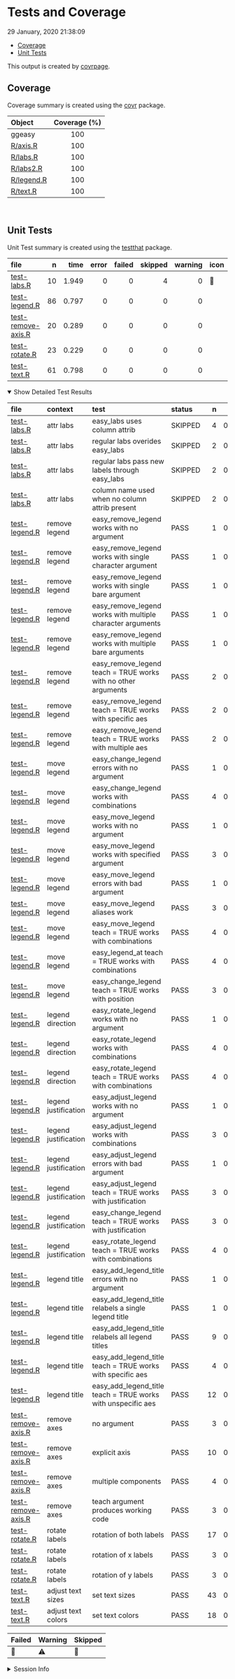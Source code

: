 Tests and Coverage
================
29 January, 2020 21:38:09

  - [Coverage](#coverage)
  - [Unit Tests](#unit-tests)

This output is created by
[covrpage](https://github.com/metrumresearchgroup/covrpage).

## Coverage

Coverage summary is created using the
[covr](https://github.com/r-lib/covr) package.

| Object                      | Coverage (%) |
| :-------------------------- | :----------: |
| ggeasy                      |     100      |
| [R/axis.R](../R/axis.R)     |     100      |
| [R/labs.R](../R/labs.R)     |     100      |
| [R/labs2.R](../R/labs2.R)   |     100      |
| [R/legend.R](../R/legend.R) |     100      |
| [R/text.R](../R/text.R)     |     100      |

<br>

## Unit Tests

Unit Test summary is created using the
[testthat](https://github.com/r-lib/testthat)
package.

| file                                              |  n |  time | error | failed | skipped | warning | icon |
| :------------------------------------------------ | -: | ----: | ----: | -----: | ------: | ------: | :--- |
| [test-labs.R](testthat/test-labs.R)               | 10 | 1.949 |     0 |      0 |       4 |       0 | 🔶    |
| [test-legend.R](testthat/test-legend.R)           | 86 | 0.797 |     0 |      0 |       0 |       0 |      |
| [test-remove-axis.R](testthat/test-remove-axis.R) | 20 | 0.289 |     0 |      0 |       0 |       0 |      |
| [test-rotate.R](testthat/test-rotate.R)           | 23 | 0.229 |     0 |      0 |       0 |       0 |      |
| [test-text.R](testthat/test-text.R)               | 61 | 0.798 |     0 |      0 |       0 |       0 |      |

<details open>

<summary> Show Detailed Test Results
</summary>

| file                                                   | context              | test                                                            | status  |  n |  time | icon |
| :----------------------------------------------------- | :------------------- | :-------------------------------------------------------------- | :------ | -: | ----: | :--- |
| [test-labs.R](testthat/test-labs.R#L22)                | attr labs            | easy\_labs uses column attrib                                   | SKIPPED |  4 | 0.668 | 🔶    |
| [test-labs.R](testthat/test-labs.R#L39_L40)            | attr labs            | regular labs overides easy\_labs                                | SKIPPED |  2 | 0.611 | 🔶    |
| [test-labs.R](testthat/test-labs.R#L50_L51)            | attr labs            | regular labs pass new labels through easy\_labs                 | SKIPPED |  2 | 0.332 | 🔶    |
| [test-labs.R](testthat/test-labs.R#L69_L70)            | attr labs            | column name used when no column attrib present                  | SKIPPED |  2 | 0.338 | 🔶    |
| [test-legend.R](testthat/test-legend.R#L8)             | remove legend        | easy\_remove\_legend works with no argument                     | PASS    |  1 | 0.020 |      |
| [test-legend.R](testthat/test-legend.R#L14)            | remove legend        | easy\_remove\_legend works with single character argument       | PASS    |  1 | 0.020 |      |
| [test-legend.R](testthat/test-legend.R#L20)            | remove legend        | easy\_remove\_legend works with single bare argument            | PASS    |  1 | 0.014 |      |
| [test-legend.R](testthat/test-legend.R#L26)            | remove legend        | easy\_remove\_legend works with multiple character arguments    | PASS    |  1 | 0.016 |      |
| [test-legend.R](testthat/test-legend.R#L32)            | remove legend        | easy\_remove\_legend works with multiple bare arguments         | PASS    |  1 | 0.015 |      |
| [test-legend.R](testthat/test-legend.R#L39)            | remove legend        | easy\_remove\_legend teach = TRUE works with no other arguments | PASS    |  2 | 0.005 |      |
| [test-legend.R](testthat/test-legend.R#L47)            | remove legend        | easy\_remove\_legend teach = TRUE works with specific aes       | PASS    |  2 | 0.006 |      |
| [test-legend.R](testthat/test-legend.R#L55)            | remove legend        | easy\_remove\_legend teach = TRUE works with multiple aes       | PASS    |  2 | 0.005 |      |
| [test-legend.R](testthat/test-legend.R#L62)            | move legend          | easy\_change\_legend errors with no argument                    | PASS    |  1 | 0.001 |      |
| [test-legend.R](testthat/test-legend.R#L68)            | move legend          | easy\_change\_legend works with combinations                    | PASS    |  4 | 0.074 |      |
| [test-legend.R](testthat/test-legend.R#L83)            | move legend          | easy\_move\_legend works with no argument                       | PASS    |  1 | 0.020 |      |
| [test-legend.R](testthat/test-legend.R#L89)            | move legend          | easy\_move\_legend works with specified argument                | PASS    |  3 | 0.061 |      |
| [test-legend.R](testthat/test-legend.R#L99)            | move legend          | easy\_move\_legend errors with bad argument                     | PASS    |  1 | 0.001 |      |
| [test-legend.R](testthat/test-legend.R#L105)           | move legend          | easy\_move\_legend aliases work                                 | PASS    |  3 | 0.059 |      |
| [test-legend.R](testthat/test-legend.R#L117)           | move legend          | easy\_move\_legend teach = TRUE works with combinations         | PASS    |  4 | 0.028 |      |
| [test-legend.R](testthat/test-legend.R#L126)           | move legend          | easy\_legend\_at teach = TRUE works with combinations           | PASS    |  4 | 0.029 |      |
| [test-legend.R](testthat/test-legend.R#L135)           | move legend          | easy\_change\_legend teach = TRUE works with position           | PASS    |  3 | 0.027 |      |
| [test-legend.R](testthat/test-legend.R#L145)           | legend direction     | easy\_rotate\_legend works with no argument                     | PASS    |  1 | 0.016 |      |
| [test-legend.R](testthat/test-legend.R#L151)           | legend direction     | easy\_rotate\_legend works with combinations                    | PASS    |  4 | 0.084 |      |
| [test-legend.R](testthat/test-legend.R#L166)           | legend direction     | easy\_rotate\_legend teach = TRUE works with combinations       | PASS    |  4 | 0.029 |      |
| [test-legend.R](testthat/test-legend.R#L177)           | legend justification | easy\_adjust\_legend works with no argument                     | PASS    |  1 | 0.020 |      |
| [test-legend.R](testthat/test-legend.R#L183)           | legend justification | easy\_adjust\_legend works with combinations                    | PASS    |  3 | 0.062 |      |
| [test-legend.R](testthat/test-legend.R#L193)           | legend justification | easy\_adjust\_legend errors with bad argument                   | PASS    |  1 | 0.002 |      |
| [test-legend.R](testthat/test-legend.R#L199)           | legend justification | easy\_adjust\_legend teach = TRUE works with justification      | PASS    |  3 | 0.026 |      |
| [test-legend.R](testthat/test-legend.R#L207)           | legend justification | easy\_change\_legend teach = TRUE works with justification      | PASS    |  3 | 0.023 |      |
| [test-legend.R](testthat/test-legend.R#L215)           | legend justification | easy\_rotate\_legend teach = TRUE works with combinations       | PASS    |  4 | 0.026 |      |
| [test-legend.R](testthat/test-legend.R#L224)           | legend title         | easy\_add\_legend\_title errors with no argument                | PASS    |  1 | 0.001 |      |
| [test-legend.R](testthat/test-legend.R#L230)           | legend title         | easy\_add\_legend\_title relabels a single legend title         | PASS    |  1 | 0.025 |      |
| [test-legend.R](testthat/test-legend.R#L237)           | legend title         | easy\_add\_legend\_title relabels all legend titles             | PASS    |  9 | 0.026 |      |
| [test-legend.R](testthat/test-legend.R#L245)           | legend title         | easy\_add\_legend\_title teach = TRUE works with specific aes   | PASS    |  4 | 0.024 |      |
| [test-legend.R](testthat/test-legend.R#L254)           | legend title         | easy\_add\_legend\_title teach = TRUE works with unspecific aes | PASS    | 12 | 0.032 |      |
| [test-remove-axis.R](testthat/test-remove-axis.R#L13)  | remove axes          | no argument                                                     | PASS    |  3 | 0.050 |      |
| [test-remove-axis.R](testthat/test-remove-axis.R#L44)  | remove axes          | explicit axis                                                   | PASS    | 10 | 0.158 |      |
| [test-remove-axis.R](testthat/test-remove-axis.R#L88)  | remove axes          | multiple components                                             | PASS    |  4 | 0.067 |      |
| [test-remove-axis.R](testthat/test-remove-axis.R#L107) | remove axes          | teach argument produces working code                            | PASS    |  3 | 0.014 |      |
| [test-rotate.R](testthat/test-rotate.R#L8)             | rotate labels        | rotation of both labels                                         | PASS    | 17 | 0.126 |      |
| [test-rotate.R](testthat/test-rotate.R#L62)            | rotate labels        | rotation of x labels                                            | PASS    |  3 | 0.052 |      |
| [test-rotate.R](testthat/test-rotate.R#L77)            | rotate labels        | rotation of y labels                                            | PASS    |  3 | 0.051 |      |
| [test-text.R](testthat/test-text.R#L14)                | adjust text sizes    | set text sizes                                                  | PASS    | 43 | 0.494 |      |
| [test-text.R](testthat/test-text.R#L135)               | adjust text colors   | set text colors                                                 | PASS    | 18 | 0.304 |      |

| Failed | Warning | Skipped |
| :----- | :------ | :------ |
| 🛑      | ⚠️      | 🔶       |

</details>

<details>

<summary> Session Info </summary>

| Field    | Value                               |
| :------- | :---------------------------------- |
| Version  | R version 3.6.1 (2019-07-05)        |
| Platform | x86\_64-apple-darwin15.6.0 (64-bit) |
| Running  | macOS Mojave 10.14.5                |
| Language | en\_US                              |
| Timezone | America/New\_York                   |

| Package  | Version |
| :------- | :------ |
| testthat | 2.2.1   |
| covr     | 3.3.0   |
| covrpage | 0.0.70  |

</details>

<!--- Final Status : skipped/warning --->
